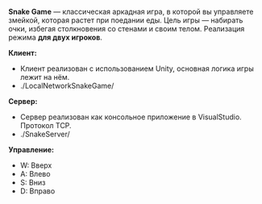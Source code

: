 **Snake Game** — классическая аркадная игра, в которой вы управляете змейкой, которая растет при поедании еды. Цель игры — набирать очки, избегая столкновения со стенами и своим телом. Реализация режима **для двух игроков**.

**Клиент:**

- Клиент реализован с использованием Unity, основная логика игры лежит на нём.
- ./LocalNetworkSnakeGame/

**Сервер:**

- Сервер реализован как консольное приложение в VisualStudio. Протокол TCP.
- ./SnakeServer/

**Управление:**
  - W: Вверх
  - A: Влево
  - S: Вниз
  - D: Вправо

